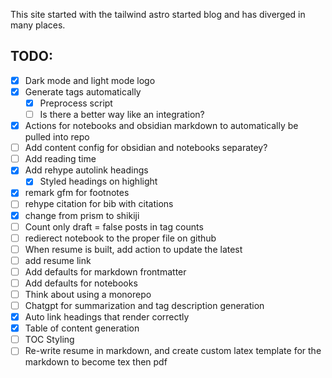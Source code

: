 This site started with the tailwind astro started blog and has diverged in many places.

## TODO:

- [x] Dark mode and light mode logo
- [x] Generate tags automatically
  - [x] Preprocess script
  - [ ] Is there a better way like an integration?
- [x] Actions for notebooks and obsidian markdown to automatically be pulled into repo
- [ ] Add content config for obsidian and notebooks separatey?
- [ ] Add reading time
- [x] Add rehype autolink headings
  - [x] Styled headings on highlight
- [x] remark gfm for footnotes
- [ ] rehype citation for bib with citations
- [x] change from prism to shikiji
- [ ] Count only draft = false posts in tag counts
- [ ] redierect notebook to the proper file on github
- [ ] When resume is built, add action to update the latest
- [ ] add resume link
- [ ] Add defaults for markdown frontmatter
- [ ] Add defaults for notebooks
- [ ] Think about using a monorepo
- [ ] Chatgpt for summarization and tag description generation
- [x] Auto link headings that render correctly
- [x] Table of content generation
- [ ] TOC Styling
- [ ] Re-write resume in markdown, and create custom latex template for the markdown to become tex then pdf
